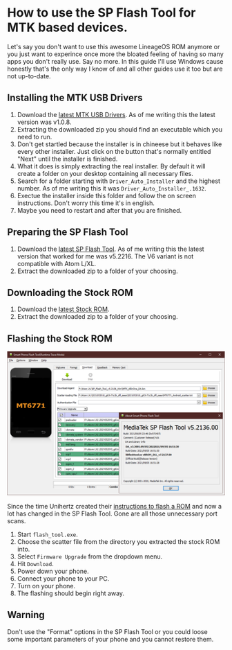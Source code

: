 How to use the SP Flash Tool for MTK based devices.
=================================================

Let's say you don't want to use this awesome LineageOS ROM anymore or you just want to experince once more the bloated feeling of having so many apps you don't really use. Say no more.
In this guide I'll use Windows cause honestly that's the only way I know of and all other guides use it too but are not up-to-date.

## Installing the MTK USB Drivers

1. Download the [latest MTK USB Drivers](https://mtkusballdriver.com/). As of me writing this the latest version was v1.0.8.
2. Extracting the downloaded zip you should find an executable which you need to run.
3. Don't get startled because the installer is in chineese but it behaves like every other installer. Just click on the button that's normally entitled "Next" until the installer is finished.
4. What it does is simply extracting the real installer. By default it will create a folder on your desktop containing all necessary files.
5. Search for a folder starting with `Driver_Auto_Installer` and the highest number. As of me writing this it was `Driver_Auto_Installer_.1632`.
6. Exectue the installer inside this folder and follow the on screen instructions. Don't worry this time it's in english.
7. Maybe you need to restart and after that you are finished.

## Preparing the SP Flash Tool

1. Download the [latest SP Flash Tool](https://spflashtools.com/category/windows). As of me writing this the latest version that worked for me was v5.2216. The V6 variant is not compatible with Atom L/XL.
2. Extract the downloaded zip to a folder of your choosing.

## Downloading the Stock ROM

1. Download the [latest Stock ROM](https://drive.google.com/drive/folders/0By1nhWOmuw2KdDhTUlFOZHpXQjg?sort=13&direction=a&resourcekey=0-KHJPIYVPw2iHL--cceWyaw).
2. Extract the downloaded zip to a folder of your choosing.

## Flashing the Stock ROM

![](images/spflash.png)

Since the time Unihertz created their [instructions to flash a ROM](https://drive.google.com/drive/folders/0By1nhWOmuw2KdDhTUlFOZHpXQjg?sort=13&direction=a) and now a lot has changed in the SP Flash Tool. Gone are all those unnecessary port scans.

1. Start `flash_tool.exe`.
2. Choose the scatter file from the directory you extracted the stock ROM into.
3. Select `Firmware Upgrade` from the dropdown menu.
4. Hit `Download`.
5. Power down your phone.
6. Connect your phone to your PC.
7. Turn on your phone.
8. The flashing should begin right away.

## Warning ##

Don't use the "Format" options in the SP Flash Tool or you could loose some important parameters of your phone and you cannot restore them.
